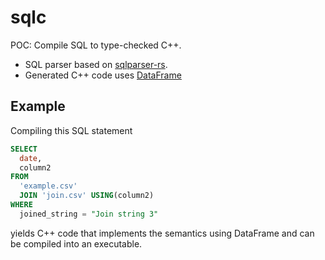 # sqlc
POC: Compile SQL to type-checked C++.

- SQL parser based on [sqlparser-rs](https://github.com/sqlparser-rs/sqlparser-rs).
- Generated C++ code uses [DataFrame](https://github.com/hosseinmoein/DataFrame)

## Example

Compiling this SQL statement
```sql
SELECT
  date,
  column2
FROM
  'example.csv'
  JOIN 'join.csv' USING(column2)
WHERE
  joined_string = "Join string 3"
```
yields C++ code that implements the semantics using DataFrame and can be
compiled into an executable.
